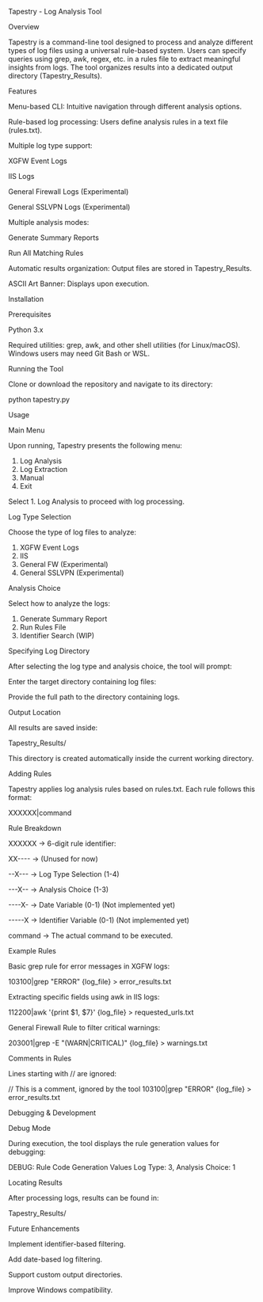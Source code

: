 Tapestry - Log Analysis Tool

Overview

Tapestry is a command-line tool designed to process and analyze different types of log files using a universal rule-based system. Users can specify queries using grep, awk, regex, etc. in a rules file to extract meaningful insights from logs. The tool organizes results into a dedicated output directory (Tapestry_Results).

Features

Menu-based CLI: Intuitive navigation through different analysis options.

Rule-based log processing: Users define analysis rules in a text file (rules.txt).

Multiple log type support:

XGFW Event Logs

IIS Logs

General Firewall Logs (Experimental)

General SSLVPN Logs (Experimental)

Multiple analysis modes:

Generate Summary Reports

Run All Matching Rules

Automatic results organization: Output files are stored in Tapestry_Results.

ASCII Art Banner: Displays upon execution.

Installation

Prerequisites

Python 3.x

Required utilities: grep, awk, and other shell utilities (for Linux/macOS). Windows users may need Git Bash or WSL.

Running the Tool

Clone or download the repository and navigate to its directory:

python tapestry.py

Usage

Main Menu

Upon running, Tapestry presents the following menu:

1. Log Analysis
2. Log Extraction
3. Manual
4. Exit

Select 1. Log Analysis to proceed with log processing.

Log Type Selection

Choose the type of log files to analyze:

1. XGFW Event Logs
2. IIS
3. General FW (Experimental)
4. General SSLVPN (Experimental)

Analysis Choice

Select how to analyze the logs:

1. Generate Summary Report
2. Run Rules File
3. Identifier Search (WIP)

Specifying Log Directory

After selecting the log type and analysis choice, the tool will prompt:

Enter the target directory containing log files:

Provide the full path to the directory containing logs.

Output Location

All results are saved inside:

Tapestry_Results/

This directory is created automatically inside the current working directory.

Adding Rules

Tapestry applies log analysis rules based on rules.txt. Each rule follows this format:

XXXXXX|command

Rule Breakdown

XXXXXX → 6-digit rule identifier:

XX---- → (Unused for now)

--X--- → Log Type Selection (1-4)

---X-- → Analysis Choice (1-3)

----X- → Date Variable (0-1) (Not implemented yet)

-----X → Identifier Variable (0-1) (Not implemented yet)

command → The actual command to be executed.

Example Rules

Basic grep rule for error messages in XGFW logs:

103100|grep "ERROR" {log_file} > error_results.txt

Extracting specific fields using awk in IIS logs:

112200|awk '{print $1, $7}' {log_file} > requested_urls.txt

General Firewall Rule to filter critical warnings:

203001|grep -E "(WARN|CRITICAL)" {log_file} > warnings.txt

Comments in Rules

Lines starting with // are ignored:

// This is a comment, ignored by the tool
103100|grep "ERROR" {log_file} > error_results.txt

Debugging & Development

Debug Mode

During execution, the tool displays the rule generation values for debugging:

DEBUG: Rule Code Generation Values
Log Type: 3, Analysis Choice: 1

Locating Results

After processing logs, results can be found in:

Tapestry_Results/

Future Enhancements

Implement identifier-based filtering.

Add date-based log filtering.

Support custom output directories.

Improve Windows compatibility.


